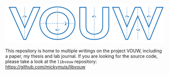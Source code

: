 ![VOUW](./journal/vouw_logo.png "VOUW logo")

This repository is home to multiple writings on the project VOUW, including a paper, my thesis and lab journal. If you are looking for the source code, please take a look at the `libvouw` repository:
https://github.com/mickymuis/libvouw

